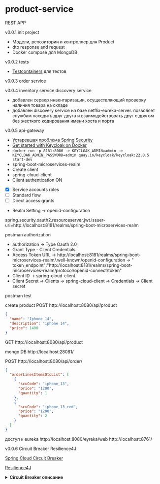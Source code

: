 # product-service

REST APP

v0.0.1 init project

* Модели, репозитории и контроллер для Product
* dto response and request
* Docker compose для MongoDB

v0.0.2 tests

* [Testcontainers](https://testcontainers.com/guides/getting-started-with-testcontainers-for-java/)
  для тестов

v0.0.3 order service

v0.0.4 inventory service discovery service

* добавлен сервер инвентаризации, осуществляющий проверку наличия товара на складе
* добавлен discovery service на базе netflix-eureka-server. позволяет службам находить друг друга и
  взаимодействовать друг с другом без жесткого кодирования имени хоста и порта

v0.0.5 api-gateway

* [Устаревшая проблема Spring Security](https://stackoverflow.com/questions/76339307/spring-security-deprecated-issue)
* [Get started with Keycloak on Docker](https://www.keycloak.org/getting-started/getting-started-docker)
* `docker run -p 8181:8080 -e KEYCLOAK_ADMIN=admin -e KEYCLOAK_ADMIN_PASSWORD=admin quay.io/keycloak/keycloak:22.0.5 start-dev`
* spring-boot-microservices-realm
* Create client
* spring-cloud-client
* Client authentication ON
* [x] Service accounts roles
* [ ] Standard flow
* [ ] Direct access grants
* Realm Setting -> openid-configuration

spring.security.oauth2.resourceserver.jwt.issuer-uri=http://localhost:8181/realms/spring-boot-microservices-realm

postman authorization

* authorization -> Type Oauth 2.0
* Grant Type - Client Credentials
* Access Token URL
  -> http://localhost:8181/realms/spring-boot-microservices-realm/.well-known/openid-configuration
  ->
  "
  token_endpoint":"http://localhost:8181/realms/spring-boot-microservices-realm/protocol/openid-connect/token"
* Client ID -> spring-cloud-client
* Client Secret -> Clients -> spring-cloud-client -> Credentials -> Client secret

postman test

create product
POST http://localhost:8080/api/product

```json
{
  "name": "Iphone 14",
  "description": "iphone 14",
  "price": 1400
}
```

GET http://localhost:8080/api/product

mongo DB http://localhost:28081/

POST http://localhost:8080/api/order/

```json
{
  "orderLinesItemsDtoList": [
    {
      "scuCode": "iphone_13",
      "price": "1200",
      "quantity": 1
    },
    {
      "scuCode": "iphone_13_red",
      "price": "1200",
      "quantity": 2
    }
  ]
}
```

доступ к eureka
http://localhost:8080/eyreka/web
http://localhost:8761/

v0.0.6 Circuit Breaker Resilience4J

[Spring Cloud Circuit Breaker](https://spring.io/projects/spring-cloud-circuitbreaker)

[Resilience4J](https://github.com/resilience4j/resilience4j)

<details>
<summary><strong>Circuit Breaker описание</strong></summary>

Spring Cloud Circuit Breaker - это часть проекта Spring Cloud, предназначенная для обработки
ситуаций, когда одна из служб в вашем микросервисном приложении становится нестабильной или
недоступной. Это помогает в создании устойчивых и отказоустойчивых систем.

<p>Как это работает:</p>
<ol>
<li>
Circuit Breaker (Защитный выключатель): Circuit Breaker - это паттерн проектирования, который позволяет системе изолировать компонент или службу, когда она становится нестабильной. Вместо того, чтобы давать запросы к нестабильной службе, Circuit Breaker блокирует доступ к этой службе и предоставляет альтернативные данные или возвращает ошибку без вызова нестабильной службы.
</li>
<li>
Fallback (Резервный вариант): Если Circuit Breaker обнаруживает, что служба недоступна, он может использовать резервный вариант - заранее определенный ответ или логику, которая возвращает данные пользователю вместо результата вызова недоступной службы.
</li>
<li>
Мониторинг и восстановление: Circuit Breaker также обычно включает мониторинг. Если служба
восстанавливается и становится стабильной снова, Circuit Breaker может автоматически восстановить
доступ к ней.
</li>
</ol>

<p>Почему это важно:</p>
<lo>
<li>
Повышение устойчивости: Circuit Breaker предотвращает перегрузку нестабильных служб, предотвращая таким образом сбои в системе из-за одной нестабильной части.
</li>
<li>
Быстрое восстановление: Путем блокировки недоступной службы и использования резервных вариантов, система может продолжать работать даже при временных сбоях в других службах.
</li>
<li>
Предсказуемость поведения: Circuit Breaker предоставляет предсказуемое поведение при сбоях, позволяя приложению более гибко реагировать на проблемы с доступностью.
</li>
</lo>

<p>
Spring Cloud Circuit Breaker предоставляет абстрактный уровень для работы с различными реализациями Circuit Breaker, такими как Netflix Hystrix, Resilience4j и Spring Retry. Он упрощает конфигурацию и интеграцию Circuit Breaker в вашем микросервисном приложении, облегчая обработку ошибок и обеспечивая устойчивость системы.
</p>

</details>
